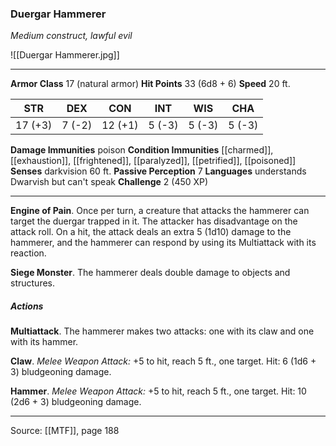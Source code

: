 ### Duergar Hammerer
_Medium construct, lawful evil_

![[Duergar Hammerer.jpg]]




---

**Armor Class** 17 (natural armor)
**Hit Points** 33 (6d8 + 6)
**Speed** 20 ft.

| STR     | DEX     | CON     | INT     | WIS     | CHA     |
|---------|---------|---------|---------|---------|---------|
| 17 (+3) | 7 (-2) | 12 (+1) | 5 (-3) | 5 (-3) | 5 (-3) |

**Damage Immunities** poison
**Condition Immunities** [[charmed]], [[exhaustion]], [[frightened]], [[paralyzed]], [[petrified]], [[poisoned]]
**Senses** darkvision 60 ft.
**Passive Perception** 7
**Languages** understands Dwarvish but can't speak
**Challenge** 2 (450 XP)

---

**Engine of Pain**. Once per turn, a creature that attacks the hammerer can target the duergar trapped in it. The attacker has disadvantage on the attack roll. On a hit, the attack deals an extra 5 (1d10) damage to the hammerer, and the hammerer can respond by using its Multiattack with its reaction.

**Siege Monster**. The hammerer deals double damage to objects and structures.

##### Actions
**Multiattack**. The hammerer makes two attacks: one with its claw and one with its hammer.

**Claw**. _Melee Weapon Attack:_ +5 to hit, reach 5 ft., one target. Hit: 6 (1d6 + 3) bludgeoning damage.

**Hammer**. _Melee Weapon Attack:_ +5 to hit, reach 5 ft., one target. Hit: 10 (2d6 + 3) bludgeoning damage.


---

Source: [[MTF]], page 188